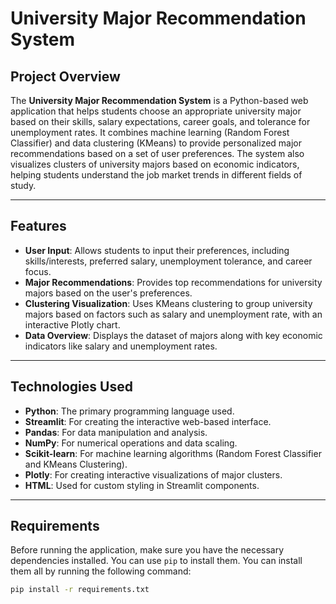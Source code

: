 # University Major Recommendation System

## Project Overview

The **University Major Recommendation System** is a Python-based web application that helps students choose an appropriate university major based on their skills, salary expectations, career goals, and tolerance for unemployment rates. It combines machine learning (Random Forest Classifier) and data clustering (KMeans) to provide personalized major recommendations based on a set of user preferences. The system also visualizes clusters of university majors based on economic indicators, helping students understand the job market trends in different fields of study.

---

## Features

- **User Input**: Allows students to input their preferences, including skills/interests, preferred salary, unemployment tolerance, and career focus.
- **Major Recommendations**: Provides top recommendations for university majors based on the user's preferences.
- **Clustering Visualization**: Uses KMeans clustering to group university majors based on factors such as salary and unemployment rate, with an interactive Plotly chart.
- **Data Overview**: Displays the dataset of majors along with key economic indicators like salary and unemployment rates.

---

## Technologies Used

- **Python**: The primary programming language used.
- **Streamlit**: For creating the interactive web-based interface.
- **Pandas**: For data manipulation and analysis.
- **NumPy**: For numerical operations and data scaling.
- **Scikit-learn**: For machine learning algorithms (Random Forest Classifier and KMeans Clustering).
- **Plotly**: For creating interactive visualizations of major clusters.
- **HTML**: Used for custom styling in Streamlit components.

---

## Requirements

Before running the application, make sure you have the necessary dependencies installed. You can use `pip` to install them. You can install them all by running the following command:

```bash
pip install -r requirements.txt
